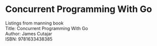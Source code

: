 # Concurrent Programming With Go
Listings from manning book   
Title: Concurrent Programming With Go  
Author: James Cutajar  
ISBN: 9781633438385  
